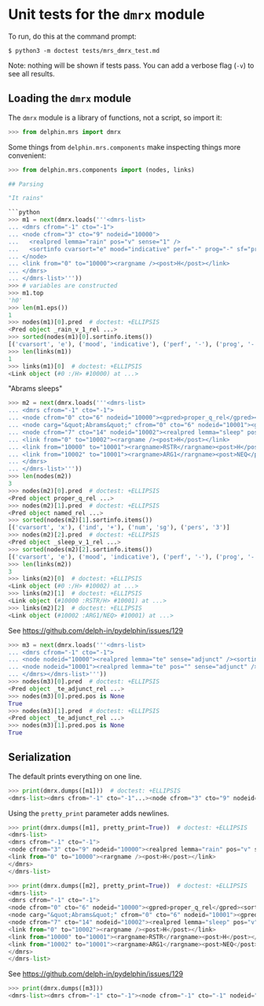 
# Unit tests for the `dmrx` module

To run, do this at the command prompt:

    $ python3 -m doctest tests/mrs_dmrx_test.md

Note: nothing will be shown if tests pass. You can add a verbose flag
(`-v`) to see all results.

## Loading the `dmrx` module

The `dmrx` module is a library of functions, not a script, so import it:

```python
>>> from delphin.mrs import dmrx

```

Some things from `delphin.mrs.components` make inspecting things more
convenient:

```python
>>> from delphin.mrs.components import (nodes, links)

## Parsing

"It rains"

```python
>>> m1 = next(dmrx.loads('''<dmrs-list>
... <dmrs cfrom="-1" cto="-1">
... <node cfrom="3" cto="9" nodeid="10000">
...   <realpred lemma="rain" pos="v" sense="1" />
...   <sortinfo cvarsort="e" mood="indicative" perf="-" prog="-" sf="prop" tense="pres" />
... </node>
... <link from="0" to="10000"><rargname /><post>H</post></link>
... </dmrs>
... </dmrs-list>'''))
>>> # variables are constructed
>>> m1.top
'h0'
>>> len(m1.eps())
1
>>> nodes(m1)[0].pred  # doctest: +ELLIPSIS
<Pred object _rain_v_1_rel ...>
>>> sorted(nodes(m1)[0].sortinfo.items())
[('cvarsort', 'e'), ('mood', 'indicative'), ('perf', '-'), ('prog', '-'), ('sf', 'prop'), ('tense', 'pres')]
>>> len(links(m1))
1
>>> links(m1)[0]  # doctest: +ELLIPSIS
<Link object (#0 :/H> #10000) at ...>

```

"Abrams sleeps"

```python
>>> m2 = next(dmrx.loads('''<dmrs-list>
... <dmrs cfrom="-1" cto="-1">
... <node cfrom="0" cto="6" nodeid="10000"><gpred>proper_q_rel</gpred><sortinfo /></node>
... <node carg="&quot;Abrams&quot;" cfrom="0" cto="6" nodeid="10001"><gpred>named_rel</gpred><sortinfo cvarsort="x" ind="+" num="sg" pers="3" /></node>
... <node cfrom="7" cto="14" nodeid="10002"><realpred lemma="sleep" pos="v" sense="1" /><sortinfo cvarsort="e" mood="indicative" perf="-" prog="-" sf="prop" tense="pres" /></node>
... <link from="0" to="10002"><rargname /><post>H</post></link>
... <link from="10000" to="10001"><rargname>RSTR</rargname><post>H</post></link>
... <link from="10002" to="10001"><rargname>ARG1</rargname><post>NEQ</post></link>
... </dmrs>
... </dmrs-list>'''))
>>> len(nodes(m2))
3
>>> nodes(m2)[0].pred  # doctest: +ELLIPSIS
<Pred object proper_q_rel ...>
>>> nodes(m2)[1].pred  # doctest: +ELLIPSIS
<Pred object named_rel ...>
>>> sorted(nodes(m2)[1].sortinfo.items())
[('cvarsort', 'x'), ('ind', '+'), ('num', 'sg'), ('pers', '3')]
>>> nodes(m2)[2].pred  # doctest: +ELLIPSIS
<Pred object _sleep_v_1_rel ...>
>>> sorted(nodes(m2)[2].sortinfo.items())
[('cvarsort', 'e'), ('mood', 'indicative'), ('perf', '-'), ('prog', '-'), ('sf', 'prop'), ('tense', 'pres')]
>>> len(links(m2))
3
>>> links(m2)[0]  # doctest: +ELLIPSIS
<Link object (#0 :/H> #10002) at ...>
>>> links(m2)[1]  # doctest: +ELLIPSIS
<Link object (#10000 :RSTR/H> #10001) at ...>
>>> links(m2)[2]  # doctest: +ELLIPSIS
<Link object (#10002 :ARG1/NEQ> #10001) at ...>

```

See https://github.com/delph-in/pydelphin/issues/129

```python
>>> m3 = next(dmrx.loads('''<dmrs-list>
... <dmrs cfrom="-1" cto="-1">
... <node nodeid="10000"><realpred lemma="te" sense="adjunct" /><sortinfo /></node>
... <node nodeid="10001"><realpred lemma="te" pos="" sense="adjunct" /><sortinfo /></node>
... </dmrs></dmrs-list>'''))
>>> nodes(m3)[0].pred  # doctest: +ELLIPSIS
<Pred object _te_adjunct_rel ...>
>>> nodes(m3)[0].pred.pos is None
True
>>> nodes(m3)[1].pred  # doctest: +ELLIPSIS
<Pred object _te_adjunct_rel ...>
>>> nodes(m3)[1].pred.pos is None
True

```


## Serialization

The default prints everything on one line.

```python
>>> print(dmrx.dumps([m1]))  # doctest: +ELLIPSIS
<dmrs-list><dmrs cfrom="-1" cto="-1"...><node cfrom="3" cto="9" nodeid="10000"><realpred lemma="rain" pos="v" sense="1" /><sortinfo cvarsort="e" mood="indicative" perf="-" prog="-" sf="prop" tense="pres" /></node><link from="0" to="10000"><rargname /><post>H</post></link></dmrs></dmrs-list>

```

Using the `pretty_print` parameter adds newlines.

```python
>>> print(dmrx.dumps([m1], pretty_print=True))  # doctest: +ELLIPSIS
<dmrs-list>
<dmrs cfrom="-1" cto="-1">
<node cfrom="3" cto="9" nodeid="10000"><realpred lemma="rain" pos="v" sense="1" /><sortinfo cvarsort="e" mood="indicative" perf="-" prog="-" sf="prop" tense="pres" /></node>
<link from="0" to="10000"><rargname /><post>H</post></link>
</dmrs>
</dmrs-list>

```

```python
>>> print(dmrx.dumps([m2], pretty_print=True))  # doctest: +ELLIPSIS
<dmrs-list>
<dmrs cfrom="-1" cto="-1">
<node cfrom="0" cto="6" nodeid="10000"><gpred>proper_q_rel</gpred><sortinfo /></node>
<node carg="&quot;Abrams&quot;" cfrom="0" cto="6" nodeid="10001"><gpred>named_rel</gpred><sortinfo cvarsort="x" ind="+" num="sg" pers="3" /></node>
<node cfrom="7" cto="14" nodeid="10002"><realpred lemma="sleep" pos="v" sense="1" /><sortinfo cvarsort="e" mood="indicative" perf="-" prog="-" sf="prop" tense="pres" /></node>
<link from="0" to="10002"><rargname /><post>H</post></link>
<link from="10000" to="10001"><rargname>RSTR</rargname><post>H</post></link>
<link from="10002" to="10001"><rargname>ARG1</rargname><post>NEQ</post></link>
</dmrs>
</dmrs-list>

```

See https://github.com/delph-in/pydelphin/issues/129

```python
>>> print(dmrx.dumps([m3]))
<dmrs-list><dmrs cfrom="-1" cto="-1"><node cfrom="-1" cto="-1" nodeid="10000"><realpred lemma="te" pos="" sense="adjunct" /><sortinfo cvarsort="u" /></node><node cfrom="-1" cto="-1" nodeid="10001"><realpred lemma="te" pos="" sense="adjunct" /><sortinfo cvarsort="u" /></node></dmrs></dmrs-list>

```